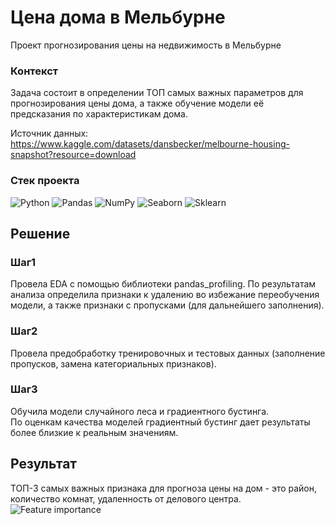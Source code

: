 # Цена дома в Мельбурне
Проект прогнозирования цены на недвижимость в Мельбурне
### Контекст
Задача состоит в определении ТОП самых важных параметров для прогнозирования цены дома, а также обучение модели её предсказания по характеристикам дома.

Источник данных: https://www.kaggle.com/datasets/dansbecker/melbourne-housing-snapshot?resource=download

### Стек проекта

![Python](https://img.shields.io/badge/-Python-3776AB?style=flat-square&logo=Python&logoColor=white)
![Pandas](https://img.shields.io/badge/-Pandas-150458?style=flat-square&logo=pandas&logoColor=white)
![NumPy](https://img.shields.io/badge/-NumPy-013243?style=flat-square&logo=numpy&logoColor=white)
![Seaborn](https://img.shields.io/badge/-Seaborn-3776AB?style=flat-square&logo=seaborn&logoColor=white)
![Sklearn](https://img.shields.io/badge/-SkLearn-F89939?style=flat-square&logo=sklearn.&logoColor=white)

## Решение
### Шаг1

Провела EDA с помощью библиотеки pandas_profiling. По результатам анализа определила признаки к удалению во избежание переобучения модели, а также признаки с пропусками (для дальнейшего заполнения).

### Шаг2
Провела предобработку тренировочных и тестовых данных (заполнение пропусков, замена категориальных признаков).

### Шаг3
Обучила модели случайного леса и градиентного бустинга.  
По оценкам качества моделей градиентный бустинг дает результаты более близкие к реальным значениям.

## Результат

ТОП-3 самых важных признака для прогноза цены на дом - это район, количество комнат, удаленность от делового центра.
![Feature importance](https://github.com/user-attachments/assets/5e66288a-4572-4589-9e6a-9b1d53184c0e) 



